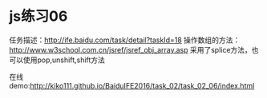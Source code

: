 # js练习06
任务描述：http://ife.baidu.com/task/detail?taskId=18
操作数组的方法：http://www.w3school.com.cn/jsref/jsref_obj_array.asp
采用了splice方法，也可以使用pop,unshift,shift方法

在线demo:http://kiko111.github.io/BaiduIFE2016/task_02/task_02_06/index.html